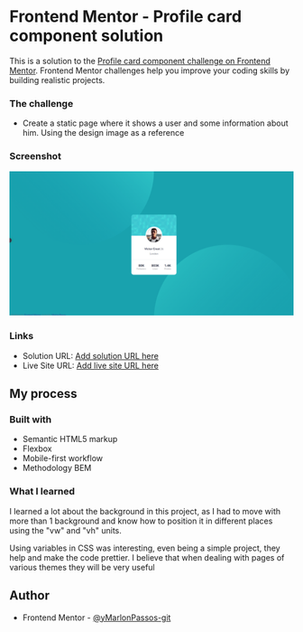 # Frontend Mentor - Profile card component solution

This is a solution to the [Profile card component challenge on Frontend Mentor](https://www.frontendmentor.io/challenges/profile-card-component-cfArpWshJ). Frontend Mentor challenges help you improve your coding skills by building realistic projects. 

### The challenge

- Create a static page where it shows a user and some information about him. Using the design image as a reference

### Screenshot

<img src="Screenshot.png">

### Links

- Solution URL: [Add solution URL here](https://your-solution-url.com)
- Live Site URL: [Add live site URL here](https://your-live-site-url.com)

## My process

### Built with

- Semantic HTML5 markup
- Flexbox
- Mobile-first workflow
- Methodology BEM

### What I learned

I learned a lot about the background in this project, as I had to move with more than 1 background and know how to position it in different places using the "vw" and "vh" units.

Using variables in CSS was interesting, even being a simple project, they help and make the code prettier. I believe that when dealing with pages of various themes they will be very useful

## Author

- Frontend Mentor - [@yMarlonPassos-git](hhttps://www.frontendmentor.io/profile/MarlonPassos-git)
